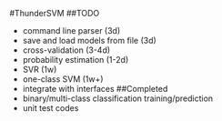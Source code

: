 #ThunderSVM
##TODO
- command line parser (3d)
- save and load models from file (3d)
- cross-validation (3-4d)
- probability estimation (1-2d)
- SVR (1w)
- one-class SVM (1w+)
- integrate with interfaces
##Completed
- binary/multi-class classification training/prediction
- unit test codes

